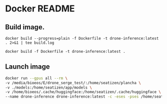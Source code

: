 # Docker README

## Build image.

`docker build --progress=plain -f Dockerfile -t drone-inference:latest . 2>&1 | tee build.log`

`docker build -f Dockerfile -t drone-inference:latest .`

## Launch image


```bash
docker run --gpus all --rm \
-v /media/bioeos/E/drone_serge_test/:/home/seatizen/plancha \
-v ./models:/home/seatizen/app/models \
-v /home/bioeos/.cache/huggingface:/home/seatizen/.cache/huggingface \
--name drone-inference drone-inference:latest -c -eses -pses /home/seatizen/plancha/20231201_REU-HERMITAGE_UAV_01
```

